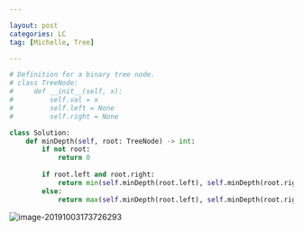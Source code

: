 ```yaml
---

layout: post
categories: LC
tag: [Michelle, Tree] 

---
```




```python
# Definition for a binary tree node.
# class TreeNode:
#     def __init__(self, x):
#         self.val = x
#         self.left = None
#         self.right = None

class Solution:
    def minDepth(self, root: TreeNode) -> int:
        if not root:
            return 0
        
        if root.left and root.right:
            return min(self.minDepth(root.left), self.minDepth(root.right)) + 1
        else:
            return max(self.minDepth(root.left), self.minDepth(root.right)) +1
```



![image-20191003173726293](https://tva1.sinaimg.cn/large/006y8mN6ly1g7l5dp3uy6j30u00v5tcj.jpg)